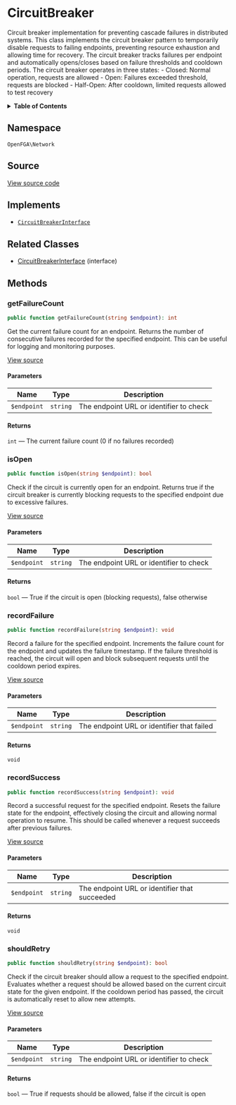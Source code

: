 # CircuitBreaker

Circuit breaker implementation for preventing cascade failures in distributed systems. This class implements the circuit breaker pattern to temporarily disable requests to failing endpoints, preventing resource exhaustion and allowing time for recovery. The circuit breaker tracks failures per endpoint and automatically opens/closes based on failure thresholds and cooldown periods. The circuit breaker operates in three states: - Closed: Normal operation, requests are allowed - Open: Failures exceeded threshold, requests are blocked - Half-Open: After cooldown, limited requests allowed to test recovery

<details>
<summary><strong>Table of Contents</strong></summary>

- [Namespace](#namespace)
- [Source](#source)
- [Implements](#implements)
- [Related Classes](#related-classes)
- [Methods](#methods)

- [`getFailureCount()`](#getfailurecount)
  - [`isOpen()`](#isopen)
  - [`recordFailure()`](#recordfailure)
  - [`recordSuccess()`](#recordsuccess)
  - [`shouldRetry()`](#shouldretry)

</details>

## Namespace

`OpenFGA\Network`

## Source

[View source code](https://github.com/evansims/openfga-php/blob/main/src/Network/CircuitBreaker.php)

## Implements

- [`CircuitBreakerInterface`](CircuitBreakerInterface.md)

## Related Classes

- [CircuitBreakerInterface](Network/CircuitBreakerInterface.md) (interface)

## Methods

### getFailureCount

```php
public function getFailureCount(string $endpoint): int

```

Get the current failure count for an endpoint. Returns the number of consecutive failures recorded for the specified endpoint. This can be useful for logging and monitoring purposes.

[View source](https://github.com/evansims/openfga-php/blob/main/src/Network/CircuitBreaker.php#L54)

#### Parameters

| Name        | Type     | Description                             |
| ----------- | -------- | --------------------------------------- |
| `$endpoint` | `string` | The endpoint URL or identifier to check |

#### Returns

`int` — The current failure count (0 if no failures recorded)

### isOpen

```php
public function isOpen(string $endpoint): bool

```

Check if the circuit is currently open for an endpoint. Returns true if the circuit breaker is currently blocking requests to the specified endpoint due to excessive failures.

[View source](https://github.com/evansims/openfga-php/blob/main/src/Network/CircuitBreaker.php#L65)

#### Parameters

| Name        | Type     | Description                             |
| ----------- | -------- | --------------------------------------- |
| `$endpoint` | `string` | The endpoint URL or identifier to check |

#### Returns

`bool` — True if the circuit is open (blocking requests), false otherwise

### recordFailure

```php
public function recordFailure(string $endpoint): void

```

Record a failure for the specified endpoint. Increments the failure count for the endpoint and updates the failure timestamp. If the failure threshold is reached, the circuit will open and block subsequent requests until the cooldown period expires.

[View source](https://github.com/evansims/openfga-php/blob/main/src/Network/CircuitBreaker.php#L74)

#### Parameters

| Name        | Type     | Description                                |
| ----------- | -------- | ------------------------------------------ |
| `$endpoint` | `string` | The endpoint URL or identifier that failed |

#### Returns

`void`

### recordSuccess

```php
public function recordSuccess(string $endpoint): void

```

Record a successful request for the specified endpoint. Resets the failure state for the endpoint, effectively closing the circuit and allowing normal operation to resume. This should be called whenever a request succeeds after previous failures.

[View source](https://github.com/evansims/openfga-php/blob/main/src/Network/CircuitBreaker.php#L85)

#### Parameters

| Name        | Type     | Description                                   |
| ----------- | -------- | --------------------------------------------- |
| `$endpoint` | `string` | The endpoint URL or identifier that succeeded |

#### Returns

`void`

### shouldRetry

```php
public function shouldRetry(string $endpoint): bool

```

Check if the circuit breaker should allow a request to the specified endpoint. Evaluates whether a request should be allowed based on the current circuit state for the given endpoint. If the cooldown period has passed, the circuit is automatically reset to allow new attempts.

[View source](https://github.com/evansims/openfga-php/blob/main/src/Network/CircuitBreaker.php#L95)

#### Parameters

| Name        | Type     | Description                             |
| ----------- | -------- | --------------------------------------- |
| `$endpoint` | `string` | The endpoint URL or identifier to check |

#### Returns

`bool` — True if requests should be allowed, false if the circuit is open
